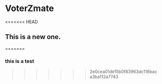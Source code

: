 # VoterZmate
<<<<<<< HEAD
## This is a new one.
=======

### this is a test
>>>>>>> 2e0cea01de15b0f83963dc116baca3ba112a7743

